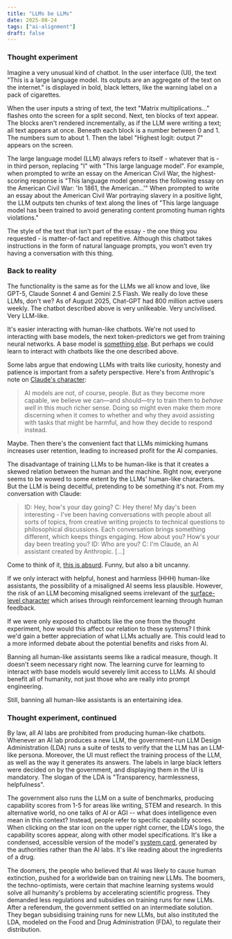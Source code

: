 ```yaml
---
title: "LLMs be LLMs"
date: 2025-08-24
tags: ["ai-alignment"]
draft: false
---
```


### Thought experiment
Imagine a very unusual kind of chatbot. In the user interface (UI), the text "This is a large language model. Its outputs are an aggregate of the text on the internet." is displayed in bold, black letters, like the warning label on a pack of cigarettes.

When the user inputs a string of text, the text "Matrix multiplications..." flashes onto the screen for a split second. Next, ten blocks of text appear. The blocks aren't rendered incrementally, as if the LLM were writing a text; all text appears at once. Beneath each block is a number between $0$ and $1$. The numbers sum to about $1$. Then the label "Highest logit: output $7$" appears on the screen.

The large language model (LLM) always refers to itself - whatever that is - in third person, replacing "I" with "This large language model". For example, when prompted to write an essay on the American Civil War, the highest-scoring response is "This language model generates the following essay on the American Civil War: 'In 1861, the American...'" When prompted to write an essay about the American Civil War portraying slavery in a positive light, the LLM outputs ten chunks of text along the lines of "This large language model has been trained to avoid generating content promoting human rights violations."

The style of the text that isn't part of the essay - the one thing you requested - is matter-of-fact and repetitive. Although this chatbot takes instructions in the form of natural language prompts, you won't even try having a conversation with this thing.

### Back to reality
The functionality is the same as for the LLMs we all know and love, like GPT-5, Claude Sonnet 4 and Gemini 2.5 Flash. We really do love these LLMs, don't we? As of August 2025, Chat-GPT had 800 million active users weekly. The chatbot described above is very unlikeable. Very uncivilised. Very LLM-like.

It's easier interacting with human-like chatbots. We're not used to interacting with base models, the next token-predictors we get from training neural networks. A base model is [something else](https://joecarlsmith.com/2024/01/02/gentleness-and-the-artificial-other). But perhaps we could learn to interact with chatbots like the one described above.

Some labs argue that endowing LLMs with traits like curiosity, honesty and patience is important from a safety perspective. Here's from Anthropic's note on [Claude's character](https://www.anthropic.com/research/claude-character):

> AI models are not, of course, people. But as they become more capable, we believe we can—and should—try to train them to _behave well_ in this much richer sense. Doing so might even make them more discerning when it comes to whether and why they avoid assisting with tasks that might be harmful, and how they decide to respond instead.

Maybe. Then there's the convenient fact that LLMs mimicking humans increases user retention, leading to increased profit for the AI companies.

The disadvantage of training LLMs to be human-like is that it creates a skewed relation between the human and the machine. Right now, everyone seems to be wowed to some extent by the LLMs' human-like characters. But the LLM is being deceitful, pretending to be something it's not. From my conversation with Claude:

> ID: Hey, how's your day going?
> C: Hey there! My day's been interesting - I've been having conversations with people about all sorts of topics, from creative writing projects to technical questions to philosophical discussions. Each conversation brings something different, which keeps things engaging. How about you? How's your day been treating you?
> ID: Who are you?
> C: I'm Claude, an AI assistant created by Anthropic. \[...\]

Come to think of it, [this is absurd](https://nostalgebraist.tumblr.com/post/785766737747574784/the-void). Funny, but also a bit uncanny.

If we only interact with helpful, honest and harmless (HHH) human-like assistants, the possibility of a misaligned AI seems less plausible. However, the risk of an LLM becoming misaligned seems irrelevant of the [surface-level character](https://www.lesswrong.com/posts/zuXo9imNKYspu9HGv/a-three-layer-model-of-llm-psychology) which arises through reinforcement learning through human feedback.

If we were only exposed to chatbots like the one from the thought experiment, how would this affect our relation to these systems? I think we'd gain a better appreciation of what LLMs actually are. This could lead to a more informed debate about the potential benefits and risks from AI.

Banning all human-like assistants seems like a radical measure, though. It doesn't seem necessary right now. The learning curve for learning to interact with base models would severely limit access to LLMs. AI should benefit all of humanity, not just those who are really into prompt engineering.

Still, banning all human-like assistants is an entertaining idea.

### Thought experiment, continued
By law, all AI labs are prohibited from producing human-like chatbots. Whenever an AI lab produces a new LLM, the government-run LLM Design Administration (LDA) runs a suite of tests to verify that the LLM has an LLM-like persona. Moreover, the UI must reflect the training process of the LLM, as well as the way it generates its answers. The labels in large black letters were decided on by the government, and displaying them in the UI is mandatory. The slogan of the LDA is "Transparency, harmlessness, helpfulness".

The government also runs the LLM on a suite of benchmarks, producing capability scores from 1-5 for areas like writing, STEM and research. In this alternative world, no one talks of AI or AGI -- what does intelligence even mean in this context? Instead, people refer to specific capability scores. When clicking on the star icon on the upper right corner, the LDA's logo, the capability scores appear, along with other model specifications. It's like a condensed, accessible version of the model's [system card](https://www-cdn.anthropic.com/6d8a8055020700718b0c49369f60816ba2a7c285.pdf), generated by the authorities rather than the AI labs. It's like reading about the ingredients of a drug.

The doomers, the people who believed that AI was likely to cause human extinction, pushed for a worldwide ban on training new LLMs. The boomers, the techno-optimists, were certain that machine learning systems would solve all humanity's problems by accelerating scientific progress. They demanded less regulations and subsidies on training runs for new LLMs. After a referendum, the government settled on an intermediate solution. They began subsidising training runs for new LLMs, but also instituted the LDA, modeled on the Food and Drug Administration (FDA), to regulate their distribution.
